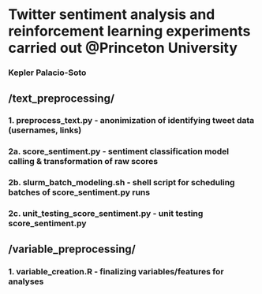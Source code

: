 # Twitter sentiment analysis and reinforcement learning experiments carried out @Princeton University 
### Kepler Palacio-Soto 
## /text_preprocessing/ 
### 1. preprocess_text.py - anonimization of identifying tweet data (usernames, links) 
### 2a. score_sentiment.py - sentiment classification model calling & transformation of raw scores 
### 2b. slurm_batch_modeling.sh - shell script for scheduling batches of score_sentiment.py runs 
### 2c. unit_testing_score_sentiment.py - unit testing score_sentiment.py 
## /variable_preprocessing/ 
### 1. variable_creation.R - finalizing variables/features for analyses 
